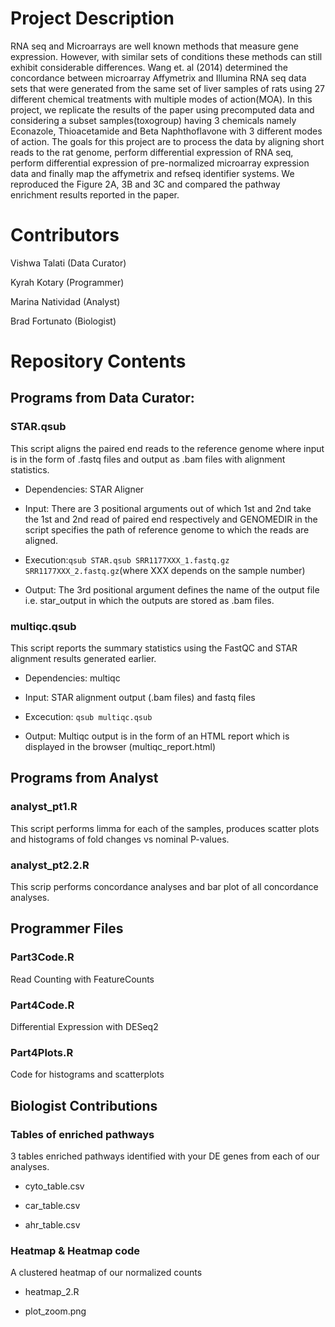 # Project Description

RNA seq and Microarrays are well known methods that measure gene expression. However, with similar sets of conditions these methods can still exhibit considerable differences. Wang et. al (2014) determined the concordance between microarray Affymetrix and Illumina RNA seq data sets that were generated from the same set of liver samples of rats using 27 different chemical treatments with multiple modes of action(MOA). In this project, we replicate the results of the paper using precomputed data and considering a subset samples(toxogroup) having 3 chemicals namely Econazole, Thioacetamide and Beta Naphthoflavone with 3 different modes of action. The goals for this project are to process the data by aligning short reads to the rat genome, perform differential expression of RNA seq, perform differential expression of pre-normalized microarray expression data and finally map the affymetrix and refseq identifier systems. We reproduced the Figure 2A, 3B and 3C and compared the pathway enrichment results reported in the paper.

# Contributors

Vishwa Talati (Data Curator)

Kyrah Kotary (Programmer) 

Marina Natividad (Analyst) 

Brad Fortunato (Biologist)


# Repository Contents

## Programs from Data Curator:


### STAR.qsub

This script aligns the paired end reads to the reference genome where input is in the form of .fastq files and output as .bam files with alignment statistics.

* Dependencies: STAR Aligner

* Input: There are 3 positional arguments out of which 1st and 2nd take the 1st and 2nd read of paired end respectively and GENOMEDIR in the script specifies the path of reference genome to which the reads are aligned.

* Execution:`qsub STAR.qsub SRR1177XXX_1.fastq.gz SRR1177XXX_2.fastq.gz`(where XXX depends on the sample number)

* Output: The 3rd positional argument defines the name of the output file i.e. star_output in which the outputs are stored as .bam files.

### multiqc.qsub

This script reports the summary statistics using the FastQC and STAR alignment results generated earlier.

* Dependencies: multiqc

* Input: STAR alignment output (.bam files) and fastq files

* Excecution: `qsub multiqc.qsub`

* Output: Multiqc output is in the form of an HTML report which is displayed in the browser (multiqc_report.html)

## Programs from Analyst

### analyst_pt1.R
This script performs limma for each of the samples, produces scatter plots and histograms of fold changes vs nominal P-values.

### analyst_pt2.2.R
This scrip performs concordance analyses and bar plot of all concordance analyses.

## Programmer Files

### Part3Code.R
Read Counting with FeatureCounts

### Part4Code.R
Differential Expression with DESeq2

### Part4Plots.R
Code for histograms and scatterplots


## Biologist Contributions


### Tables of enriched pathways
 
3 tables enriched pathways identified with your DE genes from each of our analyses.

* cyto_table.csv

* car_table.csv

* ahr_table.csv

### Heatmap & Heatmap code

A clustered heatmap of our normalized counts

* heatmap_2.R

* plot_zoom.png


